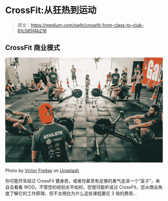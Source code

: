 # CrossFit:从狂热到运动

> 原文：<https://medium.com/swlh/crossfit-from-class-to-club-61c585f4b216>

## CrossFit 商业模式

![](img/37d9d5f57988be750086f04a91851da6.png)

Photo by [Victor Freitas](https://unsplash.com/photos/SQNTgNFP-Ho?utm_source=unsplash&utm_medium=referral&utm_content=creditCopyText) on [Unsplash](https://unsplash.com/search/photos/crossfit?utm_source=unsplash&utm_medium=referral&utm_content=creditCopyText)

你可能开车经过 CrossFit 健身房，或者你甚至有足够的勇气走进一个“盒子”，亲自去看看 WOD。不管您的经验水平如何，您很可能听说过 CrossFit，您从商业角度了解它的工作原理，但不太明白为什么这些课程要花 3 倍的费用…